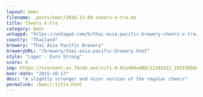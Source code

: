 ```yaml
---
layout: beer
filename: _posts/beer/2016-11-09-cheers-x-tra.md
title: Cheers X-tra
category: beer
untappd: "https://untappd.com/b/thai-asia-pacific-brewery-cheers-x-tra/17453"
country: "Thailand"
brewery: "Thai Asia Pacific Brewery"
breweryURL: "/brewery/thai-asia-pacific-brewery.html"
style: "Lager - Euro Strong"
score: 6
img: https://scontent.xx.fbcdn.net/v/t1.0-0/p480x480/11201812_10153656865613745_2836886776655090085_n.jpg?_nc_cat=110&_nc_oc=AQmy5zvXJDxvVBccGcTC5C6gUSDL4UVj81HT9jaBdOZiLWoOb7_ZkVpHl3Vnx4n7KRk&_nc_ht=scontent.xx&oh=0254217b4b0bcdd8fcd8ecc1aa6a6a8a&oe=5DA9D538
beer-date: "2015-10-17"
desc: "A slightly stronger and nicer version of the regular cheers"
permalink: /beer/:title.html
---
```

